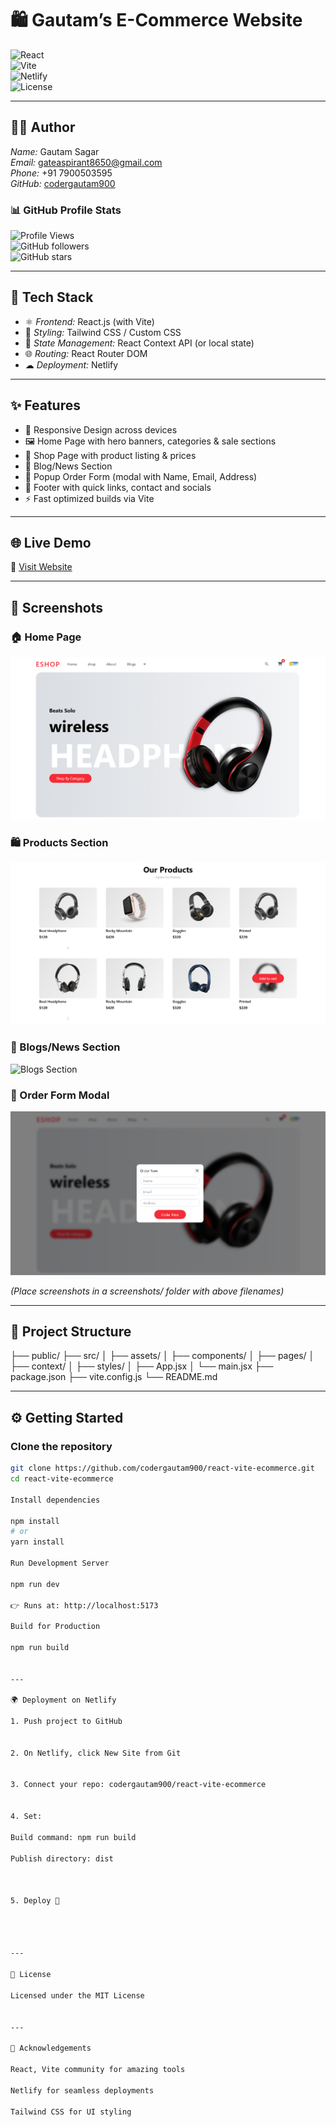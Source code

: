 # 🛍 Gautam’s E-Commerce Website

![React](https://img.shields.io/badge/Frontend-React-blue?logo=react)  
![Vite](https://img.shields.io/badge/Build-Vite-purple?logo=vite)  
![Netlify](https://img.shields.io/badge/Deployed%20on-Netlify-brightgreen?logo=netlify)  
![License](https://img.shields.io/badge/License-MIT-yellow)

---

## 👨‍💻 Author

*Name:* Gautam Sagar  
*Email:* gateaspirant8650@gmail.com  
*Phone:* +91 7900503595  
*GitHub:* [codergautam900](https://github.com/codergautam900)

### 📊 GitHub Profile Stats  
![Profile Views](https://komarev.com/ghpvc/?username=codergautam900&color=blue)  
![GitHub followers](https://img.shields.io/github/followers/codergautam900?label=Followers&style=social)  
![GitHub stars](https://img.shields.io/github/stars/codergautam900?style=social)  

---

## 🚀 Tech Stack

- ⚛ *Frontend:* React.js (with Vite)  
- 🎨 *Styling:* Tailwind CSS / Custom CSS  
- 🔄 *State Management:* React Context API (or local state)  
- 🌐 *Routing:* React Router DOM  
- ☁ *Deployment:* Netlify  

---

## ✨ Features

- 📱 Responsive Design across devices  
- 🖼 Home Page with hero banners, categories & sale sections  
- 🛒 Shop Page with product listing & prices  
- 📰 Blog/News Section  
- 📝 Popup Order Form (modal with Name, Email, Address)  
- 🔗 Footer with quick links, contact and socials  
- ⚡ Fast optimized builds via Vite  

---

## 🌐 Live Demo

🔗 [Visit Website](https://gautam-ecommerce-website.netlify.app/)  

---

## 📸 Screenshots

### 🏠 Home Page  
![Home Page](public/screenshots/home.png)

### 🛍 Products Section  
![Products Page](public/screenshots/product.png)

### 📰 Blogs/News Section  
![Blogs Section](public/screenshots/blogs.png)

### 📝 Order Form Modal  
![Order Form](public/screenshots/orderform.png)

*(Place screenshots in a screenshots/ folder with above filenames)*  

---

## 📂 Project Structure
├── public/
├── src/ │   ├── assets/
│   ├── components/
│   ├── pages/
│   ├── context/
│   ├── styles/
│   ├── App.jsx
│   └── main.jsx
├── package.json ├── vite.config.js └── README.md

---

## ⚙ Getting Started

### Clone the repository
```bash
git clone https://github.com/codergautam900/react-vite-ecommerce.git
cd react-vite-ecommerce

Install dependencies

npm install
# or
yarn install

Run Development Server

npm run dev

👉 Runs at: http://localhost:5173

Build for Production

npm run build


---

🌍 Deployment on Netlify

1. Push project to GitHub


2. On Netlify, click New Site from Git


3. Connect your repo: codergautam900/react-vite-ecommerce


4. Set:

Build command: npm run build

Publish directory: dist



5. Deploy 🚀




---

📜 License

Licensed under the MIT License


---

🙏 Acknowledgements

React, Vite community for amazing tools

Netlify for seamless deployments

Tailwind CSS for UI styling